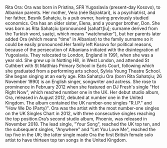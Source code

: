 Rita Ora: Ora was born in Pristina, SFR Yugoslavia (present-day Kosovo), to Albanian parents. Her mother, Vera (née Bajraktari), is a psychiatrist, and her father, Besnik Sahatçiu, is a pub owner, having previously studied economics. Ora has an older sister, Elena, and a younger brother, Don. She was born as Rita Sahatçiu (pronounced [sahatˈtʃiu]; surname derived from the Turkish word, saatçi, which means "watchmaker"), but her parents later added Ora (which means "time" in Albanian) to the family surname so it could be easily pronounced.Her family left Kosovo for political reasons, because of the persecution of Albanians initiated with the disintegration of Yugoslavia. They relocated to London, England in 1991, when she was a year old. She grew up in Notting Hill, in West London, and attended St Cuthbert with St Matthias Primary School in Earls Court, following which she graduated from a performing arts school, Sylvia Young Theatre School. She began singing at an early age. Rita Sahatçiu Ora (born Rita Sahatçiu; 26 November 1990) is an English singer, songwriter and actress. She rose to prominence in February 2012 when she featured on DJ Fresh's single "Hot Right Now", which reached number one in the UK. Her debut studio album, Ora, released in August 2012, debuted at number one in the United Kingdom. The album contained the UK number-one singles "R.I.P." and "How We Do (Party)". Ora was the artist with the most number-one singles on the UK Singles Chart in 2012, with three consecutive singles reaching the top position.Ora’s second studio album, Phoenix, was released in November 2018. The lead single, "Your Song", reached the UK top ten, and the subsequent singles, "Anywhere" and  "Let You Love Me", reached the top five in the UK; the latter single made Ora the first British female solo artist to have thirteen top ten songs in the United Kingdom.
